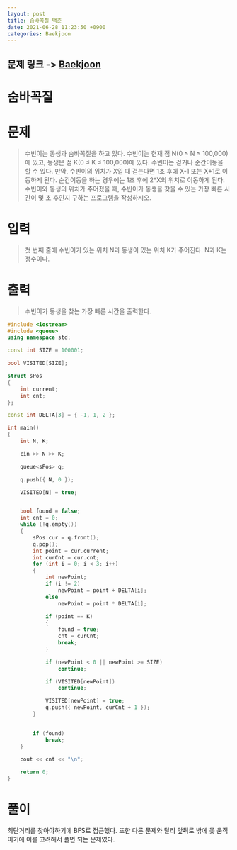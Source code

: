 ```yaml
---
layout: post
title: 숨바꼭질 백준
date: 2021-06-28 11:23:50 +0900
categories: Baekjoon
---
```


## 문제 링크 -> [Baekjoon](https://www.acmicpc.net/problem/1697)
# 숨바꼭질

# 문제
> 수빈이는 동생과 숨바꼭질을 하고 있다. 수빈이는 현재 점 N(0 ≤ N ≤ 100,000)에 있고, 동생은 점 K(0 ≤ K ≤ 100,000)에 있다. 수빈이는 걷거나 순간이동을 할 수 있다. 만약, 수빈이의 위치가 X일 때 걷는다면 1초 후에 X-1 또는 X+1로 이동하게 된다. 순간이동을 하는 경우에는 1초 후에 2*X의 위치로 이동하게 된다. 수빈이와 동생의 위치가 주어졌을 때, 수빈이가 동생을 찾을 수 있는 가장 빠른 시간이 몇 초 후인지 구하는 프로그램을 작성하시오.

# 입력
> 첫 번째 줄에 수빈이가 있는 위치 N과 동생이 있는 위치 K가 주어진다. N과 K는 정수이다.

# 출력
> 수빈이가 동생을 찾는 가장 빠른 시간을 출력한다.

```C++
#include <iostream>
#include <queue>
using namespace std;

const int SIZE = 100001;

bool VISITED[SIZE];

struct sPos
{
	int current;
	int cnt;
};

const int DELTA[3] = { -1, 1, 2 };

int main()
{
	int N, K;

	cin >> N >> K;

	queue<sPos> q;

	q.push({ N, 0 });

	VISITED[N] = true;


	bool found = false;
	int cnt = 0;
	while (!q.empty())
	{
		sPos cur = q.front();
		q.pop();
		int point = cur.current;
		int curCnt = cur.cnt;
		for (int i = 0; i < 3; i++)
		{
			int newPoint;
			if (i != 2)
				newPoint = point + DELTA[i];
			else
				newPoint = point * DELTA[i];

			if (point == K)
			{
				found = true;
				cnt = curCnt;
				break;
			}

			if (newPoint < 0 || newPoint >= SIZE)
				continue;

			if (VISITED[newPoint])
				continue;

			VISITED[newPoint] = true;
			q.push({ newPoint, curCnt + 1 });
		}
		

		if (found)
			break;
	}

	cout << cnt << "\n";

	return 0;
}
```

# 풀이
최단거리를 찾아야하기에 BFS로 접근했다. 또한 다른 문제와 달리 앞뒤로 밖에 못 움직이기에 이를 고려해서 풀면 되는 문제였다.